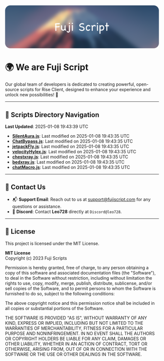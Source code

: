![Banner](.github/b.webp)

# 🌍 **We are Fuji Script**

Our global team of developers is dedicated to creating powerful, open-source scripts for Rise Client, designed to enhance your experience and unlock new possibilities! 🌟

---
<!-- SCRIPTS_NAVIGATION_START -->
## 📂 **Scripts Directory Navigation**

**Last Updated**: 2025-01-08 19:43:39 UTC

- **[SilentAura.js](scripts/SilentAura.js)**: Last modified on 2025-01-08 19:43:35 UTC
- **[ChatBypass.js](scripts/ChatBypass.js)**: Last modified on 2025-01-08 19:43:35 UTC
- **[jetpackFly.js](scripts/jetpackFly.js)**: Last modified on 2025-01-08 19:43:35 UTC
- **[velocityHylex.js](scripts/velocityHylex.js)**: Last modified on 2025-01-08 19:43:35 UTC
- **[chestxray.js](scripts/chestxray.js)**: Last modified on 2025-01-08 19:43:35 UTC
- **[bedxray.js](scripts/bedxray.js)**: Last modified on 2025-01-08 19:43:35 UTC
- **[chatMacro.js](scripts/chatMacro.js)**: Last modified on 2025-01-08 19:43:35 UTC

<!-- SCRIPTS_NAVIGATION_END -->

---

## 💬 **Contact Us**  
- 📬 **Support Email**: Reach out to us at [support@fujiscript.com](mailto:support@fujiscript.com) for any questions or assistance.  
- 💬 **Discord**: Contact **Leo728** directly at `Discord@leo728`.

---

## 📜 **License**

This project is licensed under the MIT License.  

**MIT License**  
Copyright (c) 2023 Fuji Scripts  

Permission is hereby granted, free of charge, to any person obtaining a copy of this software and associated documentation files (the "Software"), to deal in the Software without restriction, including without limitation the rights to use, copy, modify, merge, publish, distribute, sublicense, and/or sell copies of the Software, and to permit persons to whom the Software is furnished to do so, subject to the following conditions:  

The above copyright notice and this permission notice shall be included in all copies or substantial portions of the Software.  

THE SOFTWARE IS PROVIDED "AS IS", WITHOUT WARRANTY OF ANY KIND, EXPRESS OR IMPLIED, INCLUDING BUT NOT LIMITED TO THE WARRANTIES OF MERCHANTABILITY, FITNESS FOR A PARTICULAR PURPOSE AND NONINFRINGEMENT. IN NO EVENT SHALL THE AUTHORS OR COPYRIGHT HOLDERS BE LIABLE FOR ANY CLAIM, DAMAGES OR OTHER LIABILITY, WHETHER IN AN ACTION OF CONTRACT, TORT OR OTHERWISE, ARISING FROM, OUT OF OR IN CONNECTION WITH THE SOFTWARE OR THE USE OR OTHER DEALINGS IN THE SOFTWARE.  
